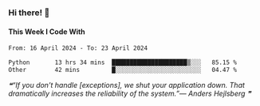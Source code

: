 ### Hi there! 👋

#### This Week I Code With
<!--START_SECTION:waka-->

```txt
From: 16 April 2024 - To: 23 April 2024

Python       13 hrs 34 mins  █████████████████████▒░░░   85.15 %
Other        42 mins         █░░░░░░░░░░░░░░░░░░░░░░░░   04.47 %
```

<!--END_SECTION:waka-->

<!--STARTS_HERE_QUOTE_README-->
<i>❝“If you don’t handle [exceptions], we shut your application down.  That dramatically increases the reliability of the system.”— Anders Hejlsberg   ❞</i>
<!--ENDS_HERE_QUOTE_README-->

